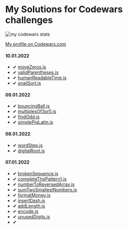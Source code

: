 # My Solutions for Codewars challenges 

![my codewars stats](https://www.codewars.com/users/adamsokolski/badges/large)

[My profile on Codewars.com](https://www.codewars.com/users/adamsokolski)


#### 10.01.2022

- ✔ [moveZeros.js](./JavaScript/moveZeros.js)
- ✔ [validParentheses.js](./JavaScript/validParentheses.js)
- ✔ [humanReadableTime.js](./JavaScript/humanReadableTime.js)
- ✔ [snailSort.js](./JavaScript/snailSort.js)

#### 09.01.2022

- ✔ [bouncingBall.js](./JavaScript/bouncingBall.js)
- ✔ [multiplesOf3or5.js](./JavaScript/multiplesOf3or5.js)
- ✔ [findOdd.js](./JavaScript/findOdd.js)
- ✔ [simplePigLatin.js](./JavaScript/simplePigLatin.js)

#### 08.01.2022

- ✔ [wordStep.js](./JavaScript/wordStep.js)
- ✔ [digitalRoot.js](./JavaScript/digitalRoot.js)

#### 07.01.2022

- ✔ [brokenSequence.js](./JavaScript/brokenSequence.js)
- ✔ [completeThePattern1.js](./JavaScript/completeThePattern1.js)
- ✔ [numberToReversedArray.js](./JavaScript/numberToReversedArray.js)
- ✔ [sumTwoSmallestNumbers.js](./JavaScript/sumTwoSmallestNumbers.js)
- ✔ [formatMoney.js](./JavaScript/formatMoney.js)
- ✔ [insertDash.js](./JavaScript/insertDash.js)
- ✔ [addLength.js](./JavaScript/addLength.js)
- ✔ [encode.js](./JavaScript/encode.js)
- ✔ [unusedDigits.js](./JavaScript/unusedDigits.js)
- ✔ []()